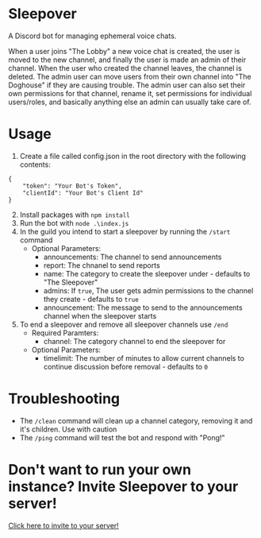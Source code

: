 # Sleepover

A Discord bot for managing ephemeral voice chats.

When a user joins "The Lobby" a new voice chat is created, the user is moved to the new channel, and finally the user is made an admin of their channel. When the user who created the channel leaves, the channel is deleted. The admin user can move users from their own channel into "The Doghouse" if they are causing trouble. The admin user can also set their own permissions for that channel, rename it, set permissions for individual users/roles, and basically anything else an admin can usually take care of.

# Usage

1. Create a file called config.json in the root directory with the following contents:

```
{
	"token": "Your Bot's Token",
    "clientId": "Your Bot's Client Id"
}
```

2. Install packages with ```npm install```
3. Run the bot with ```node .\index.js```
4. In the guild you intend to start a sleepover by running the ```/start``` command
    * Optional Parameters:
        * announcements: The channel to send announcements
        * report: The chnanel to send reports
        * name: The category to create the sleepover under - defaults to "The Sleepover"
        * admins: If ```true```, The user gets admin permissions to the channel they create - defaults to ```true```
        * announcement: The message to send to the announcements channel when the sleepover starts
5. To end a sleepover and remove all sleepover channels use ```/end```
    * Required Paramters:
        * channel: The category channel to end the sleepover for
    * Optional Parameters:
        * timelimit: The number of minutes to allow current channels to continue discussion before removal - defaults to ```0```

# Troubleshooting

* The ```/clean``` command will clean up a channel category, removing it and it's children. Use with caution
* The ```/ping``` command will test the bot and respond with "Pong!"

# Don't want to run your own instance? Invite Sleepover to your server!

[Click here to invite to your server!](https://discord.com/api/oauth2/authorize?client_id=1046333570496598106&permissions=8&scope=bot%20applications.commands)